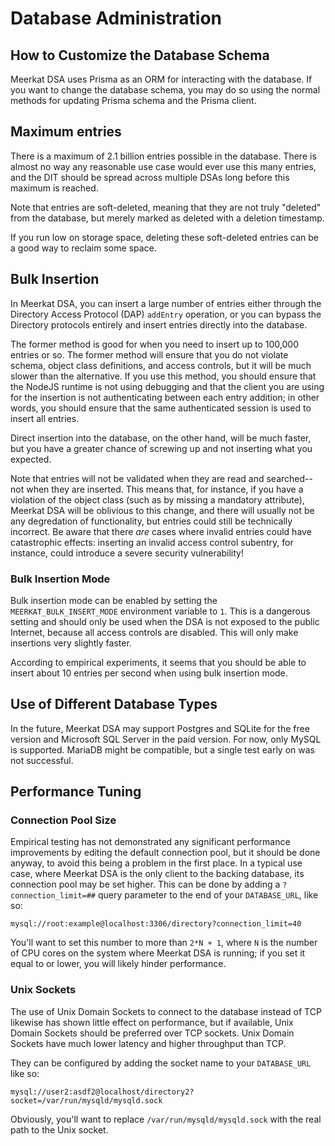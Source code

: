 # Database Administration

## How to Customize the Database Schema

Meerkat DSA uses Prisma as an ORM for interacting with the database. If you want
to change the database schema, you may do so using the normal methods for
updating Prisma schema and the Prisma client.

## Maximum entries

There is a maximum of 2.1 billion entries possible in the database. There is
almost no way any reasonable use case would ever use this many entries, and the
DIT should be spread across multiple DSAs long before this maximum is reached.

Note that entries are soft-deleted, meaning that they are not truly "deleted"
from the database, but merely marked as deleted with a deletion timestamp.

If you run low on storage space, deleting these soft-deleted entries can be
a good way to reclaim some space.

## Bulk Insertion

In Meerkat DSA, you can insert a large number of entries either through the
Directory Access Protocol (DAP) `addEntry` operation, or you can bypass the
Directory protocols entirely and insert entries directly into the database.

The former method is good for when you need to insert up to 100,000 entries or
so. The former method will ensure that you do not violate schema, object class
definitions, and access controls, but it will be much slower than the
alternative. If you use this method, you should ensure that the NodeJS runtime
is not using debugging and that the client you are using for the insertion is
not authenticating between each entry addition; in other words, you should
ensure that the same authenticated session is used to insert all entries.

Direct insertion into the database, on the other hand, will be much faster, but
you have a greater chance of screwing up and not inserting what you expected.

Note that entries will not be validated when they are read and searched--not
when they are inserted. This means that, for instance, if you have a violation
of the object class (such as by missing a mandatory attribute), Meerkat DSA will
be oblivious to this change, and there will usually not be any degredation of
functionality, but entries could still be technically incorrect. Be aware that
there _are_ cases where invalid entries could have catastrophic effects:
inserting an invalid access control subentry, for instance, could introduce a
severe security vulnerability!

### Bulk Insertion Mode

Bulk insertion mode can be enabled by setting the `MEERKAT_BULK_INSERT_MODE`
environment variable to `1`. This is a dangerous setting and should only be used
when the DSA is not exposed to the public Internet, because all access controls
are disabled. This will only make insertions very slightly faster.

According to empirical experiments, it seems that you should be able to insert
about 10 entries per second when using bulk insertion mode.

## Use of Different Database Types

In the future, Meerkat DSA may support Postgres and SQLite for the free version
and Microsoft SQL Server in the paid version. For now, only MySQL is supported.
MariaDB might be compatible, but a single test early on was not successful.

## Performance Tuning

### Connection Pool Size

Empirical testing has not demonstrated any significant performance improvements
by editing the default connection pool, but it should be done anyway, to avoid
this being a problem in the first place. In a typical use case, where Meerkat
DSA is the only client to the backing database, its connection pool may be set
higher. This can be done by adding a `?connection_limit=##` query parameter to
the end of your `DATABASE_URL`, like so:

`mysql://root:example@localhost:3306/directory?connection_limit=40`

You'll want to set this number to more than `2*N + 1`, where `N` is the number
of CPU cores on the system where Meerkat DSA is running; if you set it equal to
or lower, you will likely hinder performance.

### Unix Sockets

The use of Unix Domain Sockets to connect to the database instead of TCP
likewise has shown little effect on performance, but if available, Unix Domain
Sockets should be preferred over TCP sockets. Unix Domain Sockets have much
lower latency and higher throughput than TCP.

They can be configured by adding the socket name to your `DATABASE_URL` like so:

`mysql://user2:asdf2@localhost/directory2?socket=/var/run/mysqld/mysqld.sock`

Obviously, you'll want to replace `/var/run/mysqld/mysqld.sock` with the real
path to the Unix socket.
